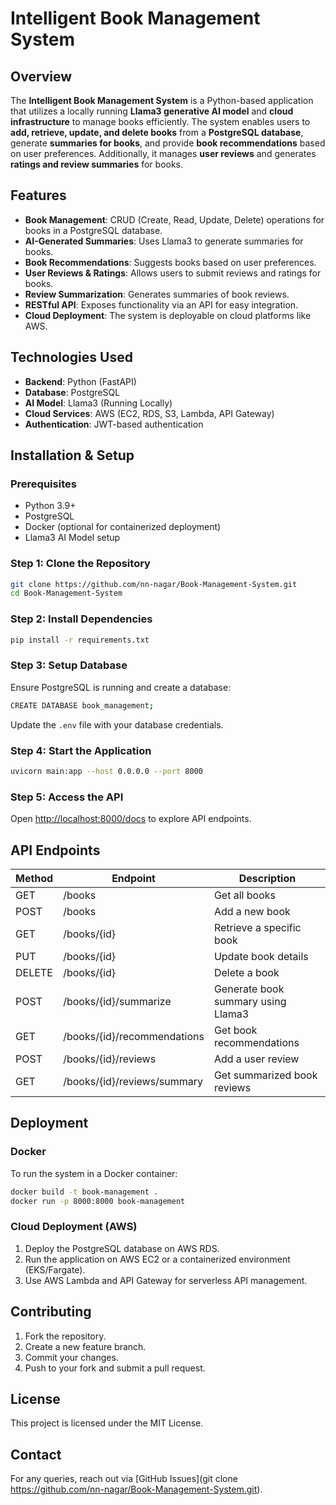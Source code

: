 # Intelligent Book Management System

## Overview
The **Intelligent Book Management System** is a Python-based application that utilizes a locally running **Llama3 generative AI model** and **cloud infrastructure** to manage books efficiently. The system enables users to **add, retrieve, update, and delete books** from a **PostgreSQL database**, generate **summaries for books**, and provide **book recommendations** based on user preferences. Additionally, it manages **user reviews** and generates **ratings and review summaries** for books.

## Features
- **Book Management**: CRUD (Create, Read, Update, Delete) operations for books in a PostgreSQL database.
- **AI-Generated Summaries**: Uses Llama3 to generate summaries for books.
- **Book Recommendations**: Suggests books based on user preferences.
- **User Reviews & Ratings**: Allows users to submit reviews and ratings for books.
- **Review Summarization**: Generates summaries of book reviews.
- **RESTful API**: Exposes functionality via an API for easy integration.
- **Cloud Deployment**: The system is deployable on cloud platforms like AWS.

## Technologies Used
- **Backend**: Python (FastAPI)
- **Database**: PostgreSQL
- **AI Model**: Llama3 (Running Locally)
- **Cloud Services**: AWS (EC2, RDS, S3, Lambda, API Gateway)
- **Authentication**: JWT-based authentication

## Installation & Setup
### Prerequisites
- Python 3.9+
- PostgreSQL
- Docker (optional for containerized deployment)
- Llama3 AI Model setup

### Step 1: Clone the Repository
```sh
git clone https://github.com/nn-nagar/Book-Management-System.git
cd Book-Management-System
```

### Step 2: Install Dependencies
```sh
pip install -r requirements.txt
```

### Step 3: Setup Database
Ensure PostgreSQL is running and create a database:
```sh
CREATE DATABASE book_management;
```
Update the `.env` file with your database credentials.

### Step 4: Start the Application
```sh
uvicorn main:app --host 0.0.0.0 --port 8000
```

### Step 5: Access the API
Open [http://localhost:8000/docs](http://localhost:8000/docs) to explore API endpoints.

## API Endpoints
| Method | Endpoint | Description |
|--------|---------|-------------|
| GET | /books | Get all books |
| POST | /books | Add a new book |
| GET | /books/{id} | Retrieve a specific book |
| PUT | /books/{id} | Update book details |
| DELETE | /books/{id} | Delete a book |
| POST | /books/{id}/summarize | Generate book summary using Llama3 |
| GET | /books/{id}/recommendations | Get book recommendations |
| POST | /books/{id}/reviews | Add a user review |
| GET | /books/{id}/reviews/summary | Get summarized book reviews |

## Deployment
### Docker
To run the system in a Docker container:
```sh
docker build -t book-management .
docker run -p 8000:8000 book-management
```

### Cloud Deployment (AWS)
1. Deploy the PostgreSQL database on AWS RDS.
2. Run the application on AWS EC2 or a containerized environment (EKS/Fargate).
3. Use AWS Lambda and API Gateway for serverless API management.

## Contributing
1. Fork the repository.
2. Create a new feature branch.
3. Commit your changes.
4. Push to your fork and submit a pull request.

## License
This project is licensed under the MIT License.

## Contact
For any queries, reach out via [GitHub Issues](git clone https://github.com/nn-nagar/Book-Management-System.git).

